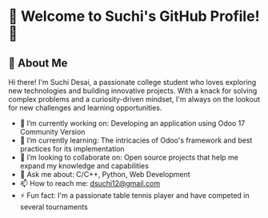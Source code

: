# 🌟 Welcome to Suchi's GitHub Profile! 🌟


## 🚀 About Me

Hi there! I'm Suchi Desai, a passionate college student who loves exploring new technologies and building innovative projects. With a knack for solving complex problems and 
a curiosity-driven mindset, I'm always on the lookout for new challenges and learning opportunities.

- 🔭 I’m currently working on: Developing an application using Odoo 17 Community Version
- 🌱 I’m currently learning: The intricacies of Odoo's framework and best practices for its implementation
- 👯 I’m looking to collaborate on: Open source projects that help me expand my knowledge and capabilities
- 💬 Ask me about: C/C++, Python, Web Development
- 📫 How to reach me: dsuchi12@gmail.com
- ⚡ Fun fact: I'm a passionate table tennis player and have competed in several tournaments

<!---
suxhi03/suxhi03 is a ✨ special ✨ repository because its `README.md` (this file) appears on your GitHub profile.
You can click the Preview link to take a look at your changes.
--->

